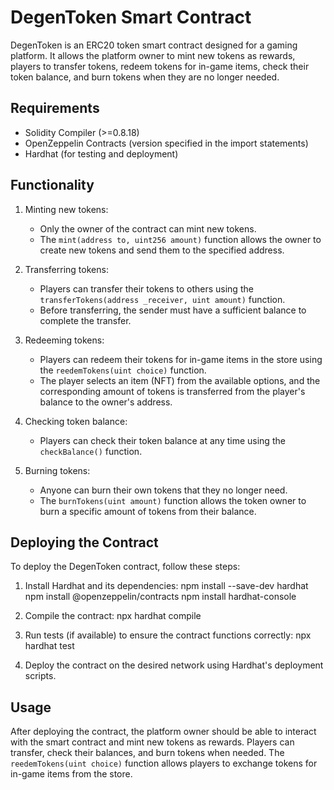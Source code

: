 # DegenToken Smart Contract

DegenToken is an ERC20 token smart contract designed for a gaming platform. It allows the platform owner to mint new tokens as rewards, players to transfer tokens, redeem tokens for in-game items, check their token balance, and burn tokens when they are no longer needed.

## Requirements

- Solidity Compiler (>=0.8.18)
- OpenZeppelin Contracts (version specified in the import statements)
- Hardhat (for testing and deployment)

## Functionality

1. Minting new tokens:
   - Only the owner of the contract can mint new tokens.
   - The `mint(address to, uint256 amount)` function allows the owner to create new tokens and send them to the specified address.

2. Transferring tokens:
   - Players can transfer their tokens to others using the `transferTokens(address _receiver, uint amount)` function.
   - Before transferring, the sender must have a sufficient balance to complete the transfer.

3. Redeeming tokens:
   - Players can redeem their tokens for in-game items in the store using the `reedemTokens(uint choice)` function.
   - The player selects an item (NFT) from the available options, and the corresponding amount of tokens is transferred from the player's balance to the owner's address.

4. Checking token balance:
   - Players can check their token balance at any time using the `checkBalance()` function.

5. Burning tokens:
   - Anyone can burn their own tokens that they no longer need.
   - The `burnTokens(uint amount)` function allows the token owner to burn a specific amount of tokens from their balance.

## Deploying the Contract

To deploy the DegenToken contract, follow these steps:

1. Install Hardhat and its dependencies:
      npm install --save-dev hardhat
      npm install @openzeppelin/contracts
      npm install hardhat-console

2. Compile the contract:
      npx hardhat compile

3. Run tests (if available) to ensure the contract functions correctly:
       npx hardhat test


4. Deploy the contract on the desired network using Hardhat's deployment scripts.

## Usage

After deploying the contract, the platform owner should be able to interact with the smart contract and mint new tokens as rewards. Players can transfer, check their balances, and burn tokens when needed. The `reedemTokens(uint choice)` function allows players to exchange tokens for in-game items from the store.





   

